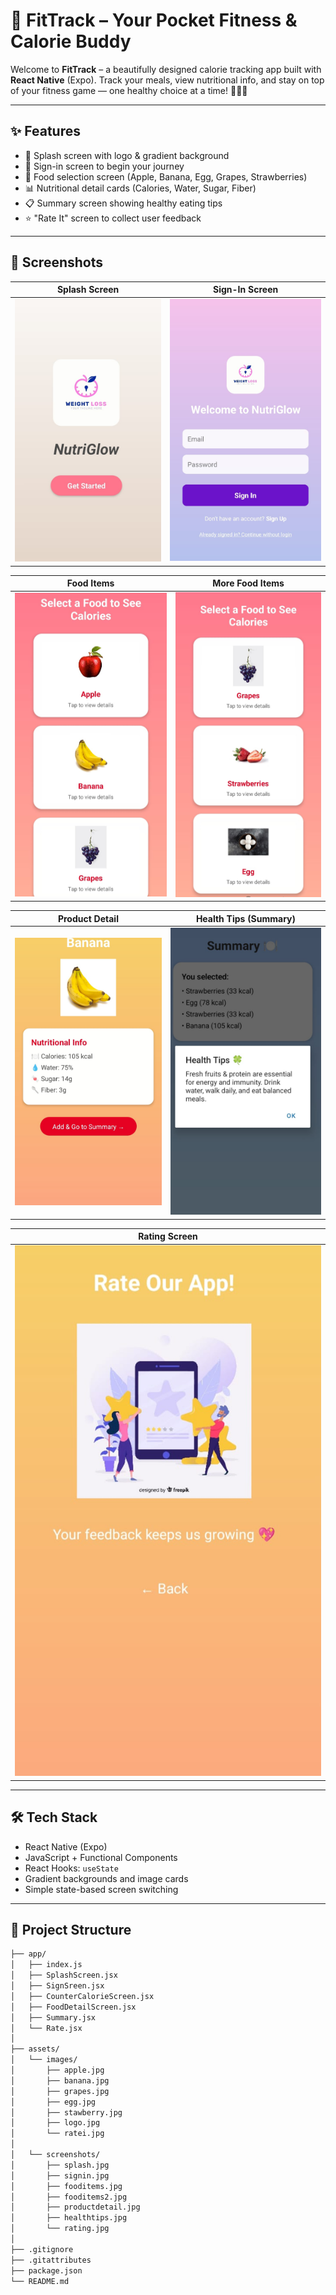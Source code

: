 # 🍎 FitTrack – Your Pocket Fitness & Calorie Buddy

Welcome to **FitTrack** – a beautifully designed calorie tracking app built with **React Native** (Expo). Track your meals, view nutritional info, and stay on top of your fitness game — one healthy choice at a time! 🏋️‍♀️🥗

---

## ✨ Features

- 🚀 Splash screen with logo & gradient background
- 🔐 Sign-in screen to begin your journey
- 🍎 Food selection screen (Apple, Banana, Egg, Grapes, Strawberries)
- 📊 Nutritional detail cards (Calories, Water, Sugar, Fiber)
- 📋 Summary screen showing healthy eating tips
- ⭐ "Rate It" screen to collect user feedback

---

## 📱 Screenshots

| Splash Screen | Sign-In Screen |
|---------------|----------------|
| ![Splash](./assets/screenshots/splash.jpg) | ![SignIn](./assets/screenshots/signin.jpg) |

| Food Items | More Food Items |
|-------------|-----------------|
| ![FoodItems](./assets/screenshots/fooditems.jpg) | ![FoodItems2](./assets/screenshots/fooditems2.jpg) |

| Product Detail | Health Tips (Summary) |
|----------------|------------------------|
| ![Details](./assets/screenshots/productdetail.jpg) | ![HealthTips](./assets/screenshots/healthtips.jpg) |

| Rating Screen |
|----------------|
| ![Rating](./assets/screenshots/rating.jpg) |

---

## 🛠 Tech Stack

- React Native (Expo)
- JavaScript + Functional Components
- React Hooks: `useState`
- Gradient backgrounds and image cards
- Simple state-based screen switching

---

## 📂 Project Structure

```bash
├── app/
│   ├── index.js
│   ├── SplashScreen.jsx
│   ├── SignSreen.jsx
│   ├── CounterCalorieScreen.jsx
│   ├── FoodDetailScreen.jsx
│   ├── Summary.jsx
│   └── Rate.jsx
│
├── assets/
│   └── images/
│       ├── apple.jpg
│       ├── banana.jpg
│       ├── grapes.jpg
│       ├── egg.jpg
│       ├── stawberry.jpg
│       ├── logo.jpg
│       └── ratei.jpg
│
│   └── screenshots/
│       ├── splash.jpg
│       ├── signin.jpg
│       ├── fooditems.jpg
│       ├── fooditems2.jpg
│       ├── productdetail.jpg
│       ├── healthtips.jpg
│       └── rating.jpg
│
├── .gitignore
├── .gitattributes
├── package.json
└── README.md

